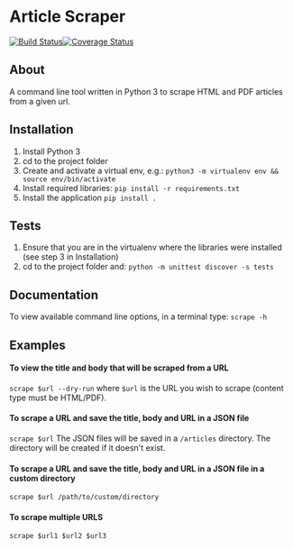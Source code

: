 # Article Scraper
[![Build Status](https://travis-ci.org/james-o-johnstone/article-scraper.svg?branch=master)](https://travis-ci.org/james-o-johnstone/article-scraper)[![Coverage Status](https://coveralls.io/repos/github/james-o-johnstone/article-scraper/badge.svg?branch=master)](https://coveralls.io/github/james-o-johnstone/article-scraper?branch=master)

## About
A command line tool written in Python 3 to scrape HTML and PDF articles from a given url.

## Installation
1. Install Python 3
2. cd to the project folder
3. Create and activate a virtual env, e.g.: `python3 -m virtualenv env && source env/bin/activate`
4. Install required libraries: `pip install -r requirements.txt`
5. Install the application `pip install .`

## Tests
1. Ensure that you are in the virtualenv where the libraries were installed (see step 3 in Installation)
2. cd to the project folder and: `python -m unittest discover -s tests`

## Documentation
To view available command line options, in a terminal type: `scrape -h`

## Examples
#### To view the title and body that will be scraped from a URL 
`scrape $url --dry-run` where `$url` is the URL you wish to scrape (content type must be HTML/PDF).

#### To scrape a URL and save the title, body and URL in a JSON file
`scrape $url`
The JSON files will be saved in a `/articles` directory. The directory will be created if it doesn't exist.

#### To scrape a URL and save the title, body and URL in a JSON file in a custom directory
`scrape $url /path/to/custom/directory`

#### To scrape multiple URLS
`scrape $url1 $url2 $url3`
